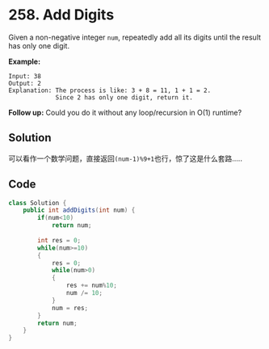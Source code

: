 # 258. Add Digits

Given a non-negative integer `num`, repeatedly add all its digits until the result has only one digit.

**Example:**

```
Input: 38
Output: 2 
Explanation: The process is like: 3 + 8 = 11, 1 + 1 = 2. 
             Since 2 has only one digit, return it.
```

**Follow up:**
Could you do it without any loop/recursion in O(1) runtime?



## Solution

可以看作一个数学问题，直接返回``(num-1)%9+1``也行，惊了这是什么套路.....





## Code

```java
class Solution {
    public int addDigits(int num) {
        if(num<10)
            return num;
        
        int res = 0;
        while(num>=10)
        {
            res = 0;
            while(num>0)
            {
                res += num%10;
                num /= 10;
            }
            num = res;
        }
        return num;        
    }
}
```

